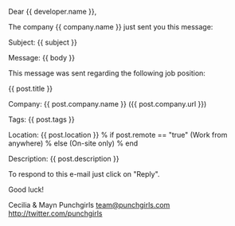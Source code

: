 Dear {{ developer.name }},

The company {{ company.name }} just sent you this message:


Subject: {{ subject }}

Message:
{{ body }}


This message was sent regarding the following job position:


{{ post.title }}

Company: {{ post.company.name }} ({{ post.company.url }})

Tags: {{ post.tags }}

Location: {{ post.location }}
% if post.remote == "true"
(Work from anywhere)
% else
(On-site only)
% end

Description:
{{ post.description }}


To respond to this e-mail just click on "Reply".

Good luck!

Cecilia & Mayn
Punchgirls
team@punchgirls.com
http://twitter.com/punchgirls

